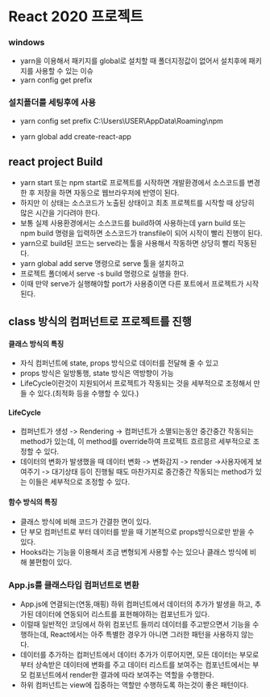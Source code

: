 # React 2020 프로젝트

### windows

- yarn을 이용해서 패키지를 global로 설치할 때 폴더지정값이 없어서
  설치후에 패키지를 사용할 수 있는 이슈
- yarn config get prefix

### 설치폴더를 세팅후에 사용

- yarn config set prefix C:\Users\USER\AppData\Roaming\npm

* yarn global add create-react-app

## react project Build

- yarn start 또는 npm start로 프로젝트를 시작하면
  개발환경에서 소스코드를 변경한 후 저장을 하면 자동으로 웹브라우저에 반영이 된다.
- 하지만 이 상태는 소스코드가 노출된 상태이고
  최초 프로젝트를 시작할 때 상당히 많은 시간을 기다려야 한다.
- 보통 실제 사용환경에서는 소스코드를 build하여 사용하는데
  yarn build 또는 npm build 명령을 입력하면 소스코드가 transfile이 되어
  시작이 빨리 진행이 된다.
- yarn으로 build된 코드는 serve라는 툴을 사용해서 작동하면 상당히 빨리 작동된다.
- yarn global add serve 명령으로 serve 툴을 설치하고
- 프로젝트 폴더에서 serve -s build 명령으로 실행을 한다.
- 이때 만약 serve가 실행해야할 port가 사용중이면 다른 포트에서 프로젝트가 시작된다.

## class 방식의 컴퍼넌트로 프로젝트를 진행

#### 클래스 방식의 특징

- 자식 컴퍼넌트에 state, props 방식으로 데이터를 전달해 줄 수 있고
- props 방식은 일방통행, state 방식은 역방향이 가능
- LifeCycle이란것이 지원되어서 프로젝트가 작동되는 것을
  세부적으로 조정해서 만들 수 있다.(최적화 등을 수행할 수 있다.)

#### LifeCycle

- 컴퍼넌트가 생성 -> Rendering -> 컴퍼넌트가 소멸되는동안 중간중간 작동되는 method가 있는데, 이 method를 override하여
  프로젝트 흐르믕르 세부적으로 조정할 수 있다.
- 데이터의 변화가 발생했을 때 데이터 변화 -> 변화감지 -> render ->사용자에게 보여주기 -> 대기상태 등이 진행될 때도
  마찬가지로 중간중간 작동되는 method가 있는 이들은 세부적으로 조정할 수 있다.

#### 함수 방식의 특징

- 클래스 방식에 비해 코드가 간결한 면이 있다.
- 단 부모 컴퍼넌트로 부터 데이터를 받을 때
  기본적으로 props방식으로만 받을 수 있다.
- Hooks라는 기능을 이용해서 조금 변형되게 사용할 수는 있으나 클래스 방식에 비해 불편함이 있다.

### App.js를 클래스타입 컴퍼넌트로 변환

- App.js에 연결되는(연동,매핑) 하위 컴퍼넌트에서 데이터의 추가가
  발생을 하고, 추가된 데이터에 연동되어 리스트를 표현해야하는 컴포넌트가 있다.
- 이럴때 일반적인 코딩에서 하위 컴포넌트 들끼리 데이터를 주고받으면서
  기능을 수행하는데, React에서는 아주 특별한 경우가 아니면 그러한 패턴을 사용하지 않는다.
- 데이터를 추가하는 컴퍼넌트에서 데이터 추가가 이루어지면, 모든 데이터는 부모로부터 상속받은 데이터에 변화를 주고
  데이터 리스트를 보여주는 컴포넌트에서는 부모 컴포넌트에서 render한 결과에 따라 보여주는 역할을 수행한다.
- 하위 컴퍼넌트는 view에 집중하는 역할만 수행하도록 하는것이 좋은 패턴이다.
